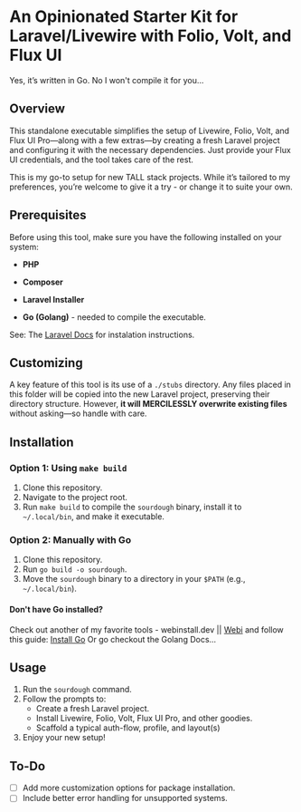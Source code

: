 # An Opinionated Starter Kit for Laravel/Livewire with Folio, Volt, and Flux UI

Yes, it’s written in Go. No I won't compile it for you...

## Overview

This standalone executable simplifies the setup of Livewire, Folio, Volt, and Flux UI Pro—along with a few extras—by creating a fresh Laravel project and configuring it with the necessary dependencies. Just provide your Flux UI credentials, and the tool takes care of the rest.

This is my go-to setup for new TALL stack projects. While it’s tailored to my preferences, you’re welcome to give it a try - or change it to suite your own.

## Prerequisites

Before using this tool, make sure you have the following installed on your system:

- **PHP**
- **Composer**
- **Laravel Installer**

- **Go (Golang)** - needed to compile the executable.

See: The [Laravel Docs](https://laravel.com/docs/11.x/installation) for instalation instructions.

## Customizing

A key feature of this tool is its use of a `./stubs` directory. Any files placed in this folder will be copied into the new Laravel project, preserving their directory structure. However, **it will MERCILESSLY overwrite existing files** without asking—so handle with care.

## Installation

### Option 1: Using `make build`

1. Clone this repository.
2. Navigate to the project root.
3. Run `make build` to compile the `sourdough` binary, install it to `~/.local/bin`, and make it executable.

### Option 2: Manually with Go

1. Clone this repository.
2. Run `go build -o sourdough`.
3. Move the `sourdough` binary to a directory in your `$PATH` (e.g., `~/.local/bin`).

#### Don't have Go installed?

Check out another of my favorite tools - webinstall.dev || [Webi](https://webinstall.dev/) and follow this guide: [Install Go](https://webinstall.dev/golang/)
Or go checkout the Golang Docs...

## Usage

1. Run the `sourdough` command.
2. Follow the prompts to:
   - Create a fresh Laravel project.
   - Install Livewire, Folio, Volt, Flux UI Pro, and other goodies.
   - Scaffold a typical auth-flow, profile, and layout(s)
3. Enjoy your new setup!

## To-Do

- [ ] Add more customization options for package installation.
- [ ] Include better error handling for unsupported systems.
